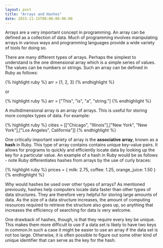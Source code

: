 ```yaml
---
layout: post
title: "Arrays and Hashes"
date: 2015-11-15T00:00:00-06:00
---
```

Arrays are a very important concept in programming. An array can be defined as a collection of data. Much of programming involves manipulating arrays in various ways and programming languages provide a wide variety of tools for doing so.

There are many different types of arrays. Perhaps the simplest to understand is the one dimensional array which is a simple series of values. The values can be numbers or strings. Such an array can be defined in Ruby as follows:

{% highlight ruby %}
arr = [1, 2, 3]
{% endhighlight %}

or

{% highlight ruby %}
arr = ["This", "is", "a", "string."]
{% endhighlight %}

A multidimensional array is an array of arrays. This is useful for storing more complex types of data. For example:

{% highlight ruby %}
cities = [["Chicago", "Illinois"],["New York", "New York"],["Los Angeles", California"]]
{% endhighlight %}

One critically important variety of array is the <strong>associative array</strong>, known as a **hash** in Ruby. This type of array contains contains unique key-value pairs. It allows for programs to quickly and efficiently locate data by looking up the key for a particular value. An example of a hash in Ruby would be as follows - note Ruby differentiates hashes from arrays by the use of curly braces:

{% highlight ruby %}
prices = {
milk: 2.75,
coffee: 1.25,
orange_juice: 1.50
}
{% endhighlight %}

Why would hashes be used over other types of arrays? As mentioned previously, hashes help computers locate data faster than other types of data structures. They are therefore very helpful for storing large amounts of data. As the size of a data structure increases, the amount of computing resources required to retrieve the structure also goes up, so anything that increases the efficiency of searching for data is very welcome.

One drawback of hashes, though, is that they require every key be unique. This makes them more difficult to use if a data set is likely to have two keys in common.In such a case it might be easier to use an array if the data set is not too large. Otherwise, it is often possible to figure out some other kind of unique identifier that can serve as the key for the hash.